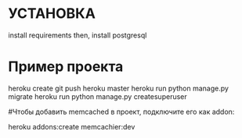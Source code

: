 # УСТАНОВКА
install requirements then, install postgresql



# Пример проекта

heroku create 
git push heroku master
heroku run python manage.py migrate
heroku run python manage.py createsuperuser

#Чтобы добавить memcached в проект, подключите его как addon:

heroku addons:create memcachier:dev